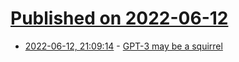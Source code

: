# [Published on 2022-06-12](index.md)

* [2022-06-12, 21:09:14](https://news.ycombinator.com/item?id=31718295) - [GPT-3 may be a squirrel](https://twitter.com/janellecshane/status/1535835610396692480)

